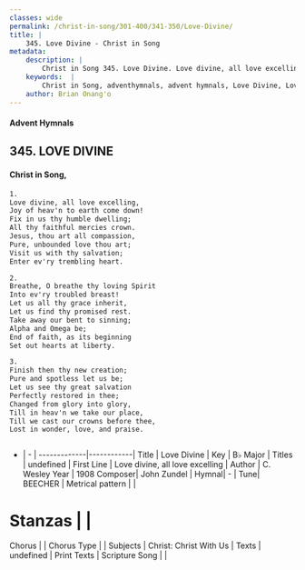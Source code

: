 ```yaml
---
classes: wide
permalink: /christ-in-song/301-400/341-350/Love-Divine/
title: |
    345. Love Divine - Christ in Song
metadata:
    description: |
        Christ in Song 345. Love Divine. Love divine, all love excelling, Joy of heav'n to earth come down! Fix in us thy humble dwelling; All thy faithful mercies crown. Jesus, thou art all compassion, Pure, unbounded love thou art; Visit us with thy salvation; Enter ev'ry trembling heart.
    keywords:  |
        Christ in Song, adventhymnals, advent hymnals, Love Divine, Love divine, all love excelling. 
    author: Brian Onang'o
---
```


#### Advent Hymnals
## 345. LOVE DIVINE
####  Christ in Song,

```txt
1.
Love divine, all love excelling,
Joy of heav'n to earth come down!
Fix in us thy humble dwelling;
All thy faithful mercies crown.
Jesus, thou art all compassion,
Pure, unbounded love thou art;
Visit us with thy salvation;
Enter ev'ry trembling heart.

2.
Breathe, O breathe thy loving Spirit
Into ev'ry troubled breast!
Let us all thy grace inherit,
Let us find thy promised rest.
Take away our bent to sinning;
Alpha and Omega be;
End of faith, as its beginning
Set out hearts at liberty.

3.
Finish then thy new creation;
Pure and spotless let us be;
Let us see thy great salvation
Perfectly restored in thee;
Changed from glory into glory,
Till in heav'n we take our place,
Till we cast our crowns before thee,
Lost in wonder, love, and praise.



```

- |   -  |
-------------|------------|
Title | Love Divine |
Key | B♭ Major |
Titles | undefined |
First Line | Love divine, all love excelling |
Author | C. Wesley
Year | 1908
Composer| John Zundel |
Hymnal|  - |
Tune| BEECHER |
Metrical pattern | |
# Stanzas |  |
Chorus |  |
Chorus Type |  |
Subjects | Christ: Christ With Us |
Texts | undefined |
Print Texts | 
Scripture Song |  |
    
